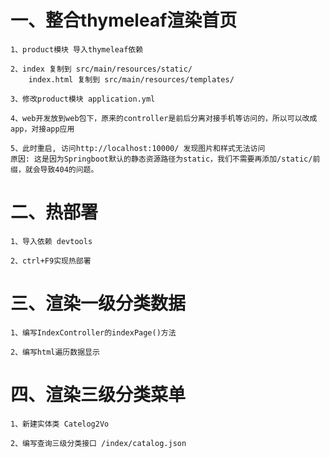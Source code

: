 # 一、整合thymeleaf渲染首页
````
1、product模块 导入thymeleaf依赖

2、index 复制到 src/main/resources/static/
    index.html 复制到 src/main/resources/templates/

3、修改product模块 application.yml

4、web开发放到web包下，原来的controller是前后分离对接手机等访问的，所以可以改成app，对接app应用

5、此时重启, 访问http://localhost:10000/ 发现图片和样式无法访问
原因: 这是因为Springboot默认的静态资源路径为static，我们不需要再添加/static/前缀，就会导致404的问题。
````
# 二、热部署
````
1、导入依赖 devtools

2、ctrl+F9实现热部署
````
# 三、渲染一级分类数据
````
1、编写IndexController的indexPage()方法

2、编写html遍历数据显示
````
# 四、渲染三级分类菜单
````
1、新建实体类 Catelog2Vo

2、编写查询三级分类接口 /index/catalog.json
````
